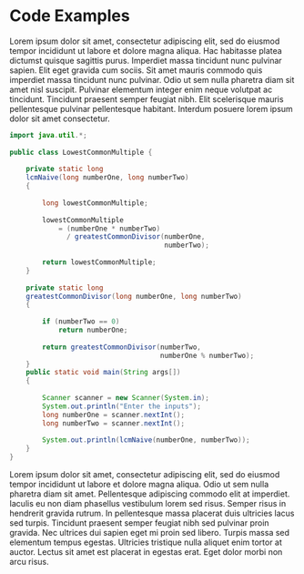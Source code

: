# Code Examples

Lorem ipsum dolor sit amet, consectetur adipiscing elit, sed do eiusmod tempor incididunt ut labore et dolore magna aliqua. Hac habitasse platea dictumst quisque sagittis purus. Imperdiet massa tincidunt nunc pulvinar sapien. Elit eget gravida cum sociis. Sit amet mauris commodo quis imperdiet massa tincidunt nunc pulvinar. Odio ut sem nulla pharetra diam sit amet nisl suscipit. Pulvinar elementum integer enim neque volutpat ac tincidunt. Tincidunt praesent semper feugiat nibh. Elit scelerisque mauris pellentesque pulvinar pellentesque habitant. Interdum posuere lorem ipsum dolor sit amet consectetur.



```java
import java.util.*; 
  
public class LowestCommonMultiple { 
  
    private static long
    lcmNaive(long numberOne, long numberTwo) 
    { 
  
        long lowestCommonMultiple; 
  
        lowestCommonMultiple 
            = (numberOne * numberTwo) 
              / greatestCommonDivisor(numberOne, 
                                      numberTwo); 
  
        return lowestCommonMultiple; 
    } 
  
    private static long
    greatestCommonDivisor(long numberOne, long numberTwo) 
    { 
  
        if (numberTwo == 0) 
            return numberOne; 
  
        return greatestCommonDivisor(numberTwo, 
                                     numberOne % numberTwo); 
    } 
    public static void main(String args[]) 
    { 
  
        Scanner scanner = new Scanner(System.in); 
        System.out.println("Enter the inputs"); 
        long numberOne = scanner.nextInt(); 
        long numberTwo = scanner.nextInt(); 
  
        System.out.println(lcmNaive(numberOne, numberTwo)); 
    } 
} 
```

Lorem ipsum dolor sit amet, consectetur adipiscing elit, sed do eiusmod tempor incididunt ut labore et dolore magna aliqua. Odio ut sem nulla pharetra diam sit amet. Pellentesque adipiscing commodo elit at imperdiet. Iaculis eu non diam phasellus vestibulum lorem sed risus. Semper risus in hendrerit gravida rutrum. In pellentesque massa placerat duis ultricies lacus sed turpis. Tincidunt praesent semper feugiat nibh sed pulvinar proin gravida. Nec ultrices dui sapien eget mi proin sed libero. Turpis massa sed elementum tempus egestas. Ultricies tristique nulla aliquet enim tortor at auctor. Lectus sit amet est placerat in egestas erat. Eget dolor morbi non arcu risus.

